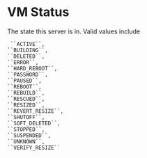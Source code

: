 
# VM Status

The state this server is in. Valid values include 

```
 ``ACTIVE``,
``BUILDING``, 
``DELETED``, 
``ERROR``, 
``HARD_REBOOT``, 
``PASSWORD``,
``PAUSED``, 
``REBOOT``, 
``REBUILD``, 
``RESCUED``, 
``RESIZED``,
``REVERT_RESIZE``, 
``SHUTOFF``, 
``SOFT_DELETED``, 
``STOPPED``,
``SUSPENDED``, 
``UNKNOWN``, 
``VERIFY_RESIZE``
```
